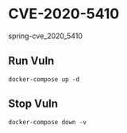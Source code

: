 # CVE-2020-5410

spring-cve_2020_5410

## Run Vuln

```
docker-compose up -d
```

## Stop Vuln

```
docker-compose down -v
```

